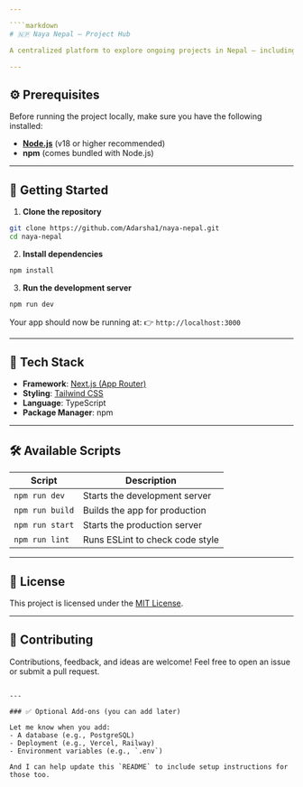 ```yaml
---

````markdown
# 🇳🇵 Naya Nepal – Project Hub

A centralized platform to explore ongoing projects in Nepal — including non-profit and for-profit initiatives working toward national progress and community development.

---
```


## ⚙️ Prerequisites

Before running the project locally, make sure you have the following installed:

- [**Node.js**](https://nodejs.org/) (v18 or higher recommended)
- **npm** (comes bundled with Node.js)

---

## 🚀 Getting Started

1. **Clone the repository**

```bash
git clone https://github.com/Adarsha1/naya-nepal.git
cd naya-nepal
````

2. **Install dependencies**

```bash
npm install
```

3. **Run the development server**

```bash
npm run dev
```

Your app should now be running at:
👉 `http://localhost:3000`

---

## 🧱 Tech Stack

* **Framework**: [Next.js (App Router)](https://nextjs.org/docs/app)
* **Styling**: [Tailwind CSS](https://tailwindcss.com/)
* **Language**: TypeScript
* **Package Manager**: npm

---

## 🛠️ Available Scripts

| Script          | Description                     |
| --------------- | ------------------------------- |
| `npm run dev`   | Starts the development server   |
| `npm run build` | Builds the app for production   |
| `npm run start` | Starts the production server    |
| `npm run lint`  | Runs ESLint to check code style |

---

## 📄 License

This project is licensed under the [MIT License](LICENSE).

---

## 🤝 Contributing

Contributions, feedback, and ideas are welcome!
Feel free to open an issue or submit a pull request.

```

---

### ✅ Optional Add-ons (you can add later)

Let me know when you add:
- A database (e.g., PostgreSQL)
- Deployment (e.g., Vercel, Railway)
- Environment variables (e.g., `.env`)

And I can help update this `README` to include setup instructions for those too.
```
